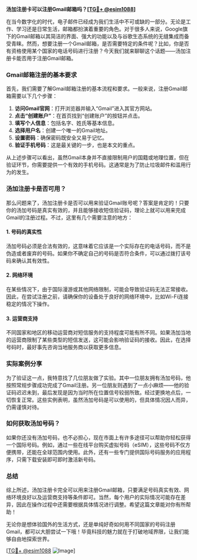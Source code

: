 **汤加注册卡可以注册Gmail邮箱吗？[[TG💪+ @esim1088](https://t.me/s/esim1088)]**

在当今数字化的时代，电子邮件已经成为我们生活中不可或缺的一部分。无论是工作、学习还是日常生活，邮箱都扮演着重要的角色。对于很多人来说，Google旗下的Gmail邮箱以其简洁的界面、强大的功能以及与谷歌生态系统的无缝集成而备受青睐。然而，想要注册一个Gmail邮箱，是否需要特定的条件呢？比如，你是否有资格使用某个国家的电话号码进行注册？今天我们就来聊聊这个话题——汤加注册卡能否用于注册Gmail邮箱。

### Gmail邮箱注册的基本要求

首先，我们需要了解Gmail邮箱注册的基本流程和要求。一般来说，注册Gmail邮箱需要以下几个步骤：

1. **访问Gmail官网**：打开浏览器并输入“Gmail”进入其官方网站。
2. **点击“创建账户”**：在首页找到“创建账户”的按钮并点击。
3. **填写个人信息**：包括名字、姓氏等基本信息。
4. **选择用户名**：创建一个唯一的Gmail地址。
5. **设置密码**：确保密码既安全又易于记忆。
6. **验证手机号码**：这是最关键的一步，也是本文的重点。

从上述步骤可以看出，虽然Gmail本身并不直接限制用户的国籍或地理位置，但在验证环节，你需要提供一个有效的手机号码。这通常是为了防止垃圾邮件和滥用行为的发生。

### 汤加注册卡是否可用？

那么问题来了，汤加注册卡是否可以用来验证Gmail账号呢？答案是肯定的！只要你的汤加号码是真实有效的，并且能够接收短信验证码，理论上就可以用来完成Gmail的注册过程。不过，这里有几个需要注意的地方：

#### 1. **号码的真实性**
   汤加号码必须是合法有效的，这意味着它应该是一个实际存在的电话号码，而不是伪造或者废弃的号码。如果你不确定自己的号码是否符合条件，可以通过拨打该号码来确认其有效性。

#### 2. **网络环境**
   在某些情况下，由于国际漫游或其他网络限制，可能会导致验证码无法正常接收。因此，在尝试注册之前，请确保你的设备处于良好的网络环境中，比如Wi-Fi连接稳定的情况下操作。

#### 3. **运营商支持**
   不同国家和地区的移动运营商对短信服务的支持程度可能有所不同。如果汤加当地的运营商限制了某些类型的短信发送，这可能会影响验证码的接收。因此，在选择号码时，最好事先咨询当地服务商以获取更多信息。

### 实际案例分享

为了验证这一点，我特意找了几位朋友做了实验。其中一位朋友拥有汤加号码，他按照常规步骤成功完成了Gmail注册。另一位朋友则遇到了一点小麻烦——他的验证码迟迟未到，最后发现是因为当时所在位置信号较弱所致。经过更换地点后，一切恢复正常。这些实例表明，虽然汤加号码是可以使用的，但具体情况因人而异，仍需谨慎对待。

### 如何获取汤加号码？

如果你还没有汤加号码，也不必担心，现在市面上有许多途径可以帮助你轻松获得一个国际号码。例如，通过一些在线平台购买虚拟号码（eSIM），这些号码不仅方便携带，还能在全球范围内使用。此外，还有一些专门提供国际号码服务的应用程序，只需下载安装即可即时激活新号码。

### 总结

综上所述，汤加注册卡完全可以用来注册Gmail邮箱，只要满足号码真实有效、网络环境良好以及运营商支持等条件即可。当然，每个用户的实际情况可能存在差异，因此在操作过程中还需要根据具体情况进行调整。希望这篇文章能对你有所帮助！

无论你是想体验国外的生活方式，还是单纯好奇如何用不同国家的号码注册Gmail，都可以大胆尝试一下哦！毕竟科技的魅力就在于打破地域界限，让我们能够自由地探索世界。

[[TG💪+ @esim1088](https://t.me/s/esim1088) ![Image](https://i.postimg.cc/4NQfJmqS/Snipaste-2025-05-13-00-14-12.png)]